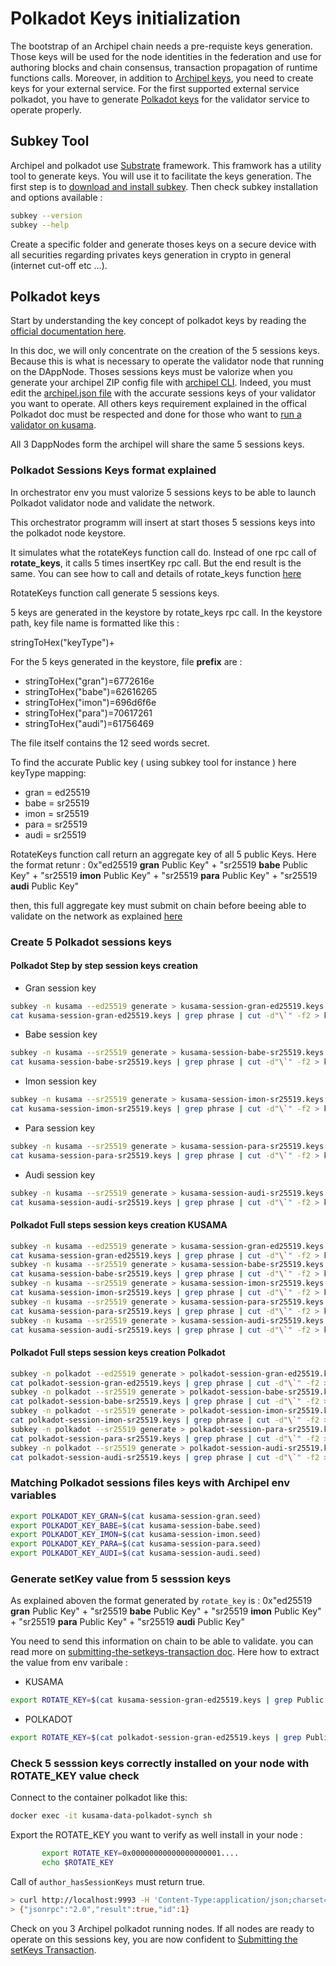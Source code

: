 # Polkadot Keys initialization

The bootstrap of an Archipel chain needs a pre-requiste keys generation.
Those keys will be used for the node identities in the federation and use for authoring blocks and chain consensus, transaction propagation of runtime functions calls. Moreover, in addition to [Archipel keys](https://github.com/luguslabs/archipel/blob/master/doc/archipel-keys-initialization.md#archipel-keys), you need to create keys for your external service. For the first supported external service polkadot, you have to generate [Polkadot keys](#polkadot-keys) for the validator service to operate properly.

## Subkey Tool

Archipel and polkadot use [Substrate](https://substrate.dev/) framework. This framwork has a utility tool to generate keys. You will use it to facilitate the keys generation. The first step is to [download and install subkey](https://substrate.dev/docs/en/ecosystem/subkey#installation). Then check subkey installation and options available :

```bash
subkey --version
subkey --help
```

Create a specific folder and generate thoses keys on a secure device with all securities regarding privates keys generation in crypto in general (internet cut-off etc ...).

## Polkadot keys

Start by understanding the key concept of polkadot keys by reading the [official documentation here](https://wiki.polkadot.network/docs/en/learn-keys).

In this doc, we will only concentrate on the creation of the 5 sessions keys. Because this is what is necessary to operate the validator node that running on the DAppNode. Thoses sessions keys must be valorize when you generate your archipel ZIP config file with [archipel CLI](https://github.com/luguslabs/archipel/tree/master/cli). Indeed, you must edit the [archipel.json file](https://github.com/luguslabs/archipel/tree/master/cli#archipeljson) with the accurate sessions keys of your validator you want to operate. All others keys requirement explained in the offical Polkadot doc must be respected and done for those who want to [run a validator on kusama](https://wiki.polkadot.network/docs/en/maintain-guides-how-to-validate-kusama).

All 3 DappNodes form the archipel will share the same 5 sessions keys.

### Polkadot Sessions Keys format explained

In orchestrator env you must valorize 5 sessions keys to be able to launch Polkadot validator node and validate the network.

This orchestrator programm will insert at start thoses 5 sessions keys into the polkadot node keystore.

It simulates what the rotateKeys function call do. Instead of one rpc call of **rotate_keys**, it calls 5 times insertKey rpc call. But the end result is the same.
You can see how to call and details of rotate_keys function [here](https://wiki.polkadot.network/docs/en/maintain-guides-how-to-validate-kusama#generating-the-session-keys)

RotateKeys function call generate 5 sessions keys.

5 keys are generated in the keystore by rotate_keys rpc call.
In the keystore path, key file name is formatted like this :

stringToHex("keyType")+<Public key>

For the 5 keys generated in the keystore, file **prefix** are :

- stringToHex("gran")=6772616e
- stringToHex("babe")=62616265
- stringToHex("imon")=696d6f6e
- stringToHex("para")=70617261
- stringToHex("audi")=61756469

The file itself contains the 12 seed words secret.

To find the accurate Public key ( using subkey tool for instance ) here keyType mapping:

- gran = ed25519
- babe = sr25519
- imon = sr25519
- para = sr25519
- audi = sr25519

RotateKeys function call return an aggregate key of all 5 public Keys. Here the format retunr :
0x"ed25519 **gran** Public Key" +
"sr25519 **babe** Public Key" +
"sr25519 **imon** Public Key" +
"sr25519 **para** Public Key" +
"sr25519 **audi** Public Key"

then, this full aggregate key must submit on chain before beeing able to validate on the network as explained [here](https://wiki.polkadot.network/docs/en/maintain-guides-how-to-validate-kusama#submitting-the-setkeys-transaction)

### Create 5 Polkadot sessions keys

#### Polkadot Step by step session keys creation

- Gran session key

```bash
subkey -n kusama --ed25519 generate > kusama-session-gran-ed25519.keys
cat kusama-session-gran-ed25519.keys | grep phrase | cut -d"\`" -f2 > kusama-session-gran.seed
```

- Babe session key

```bash
subkey -n kusama --sr25519 generate > kusama-session-babe-sr25519.keys
cat kusama-session-babe-sr25519.keys | grep phrase | cut -d"\`" -f2 > kusama-session-babe.seed
```

- Imon session key

```bash
subkey -n kusama --sr25519 generate > kusama-session-imon-sr25519.keys
cat kusama-session-imon-sr25519.keys | grep phrase | cut -d"\`" -f2 > kusama-session-imon.seed
```

- Para session key

```bash
subkey -n kusama --sr25519 generate > kusama-session-para-sr25519.keys
cat kusama-session-para-sr25519.keys | grep phrase | cut -d"\`" -f2 > kusama-session-para.seed
```

- Audi session key

```bash
subkey -n kusama --sr25519 generate > kusama-session-audi-sr25519.keys
cat kusama-session-audi-sr25519.keys | grep phrase | cut -d"\`" -f2 > kusama-session-audi.seed
```

#### Polkadot Full steps session keys creation KUSAMA

```bash
subkey -n kusama --ed25519 generate > kusama-session-gran-ed25519.keys
cat kusama-session-gran-ed25519.keys | grep phrase | cut -d"\`" -f2 > kusama-session-gran.seed
subkey -n kusama --sr25519 generate > kusama-session-babe-sr25519.keys
cat kusama-session-babe-sr25519.keys | grep phrase | cut -d"\`" -f2 > kusama-session-babe.seed
subkey -n kusama --sr25519 generate > kusama-session-imon-sr25519.keys
cat kusama-session-imon-sr25519.keys | grep phrase | cut -d"\`" -f2 > kusama-session-imon.seed
subkey -n kusama --sr25519 generate > kusama-session-para-sr25519.keys
cat kusama-session-para-sr25519.keys | grep phrase | cut -d"\`" -f2 > kusama-session-para.seed
subkey -n kusama --sr25519 generate > kusama-session-audi-sr25519.keys
cat kusama-session-audi-sr25519.keys | grep phrase | cut -d"\`" -f2 > kusama-session-audi.seed
```

#### Polkadot Full steps session keys creation Polkadot

```bash
subkey -n polkadot --ed25519 generate > polkadot-session-gran-ed25519.keys
cat polkadot-session-gran-ed25519.keys | grep phrase | cut -d"\`" -f2 > polkadot-session-gran.seed
subkey -n polkadot --sr25519 generate > polkadot-session-babe-sr25519.keys
cat polkadot-session-babe-sr25519.keys | grep phrase | cut -d"\`" -f2 > polkadot-session-babe.seed
subkey -n polkadot --sr25519 generate > polkadot-session-imon-sr25519.keys
cat polkadot-session-imon-sr25519.keys | grep phrase | cut -d"\`" -f2 > polkadot-session-imon.seed
subkey -n polkadot --sr25519 generate > polkadot-session-para-sr25519.keys
cat polkadot-session-para-sr25519.keys | grep phrase | cut -d"\`" -f2 > polkadot-session-para.seed
subkey -n polkadot --sr25519 generate > polkadot-session-audi-sr25519.keys
cat polkadot-session-audi-sr25519.keys | grep phrase | cut -d"\`" -f2 > polkadot-session-audi.seed
```

### Matching Polkadot sessions files keys with Archipel env variables

```bash
export POLKADOT_KEY_GRAN=$(cat kusama-session-gran.seed)
export POLKADOT_KEY_BABE=$(cat kusama-session-babe.seed)
export POLKADOT_KEY_IMON=$(cat kusama-session-imon.seed)
export POLKADOT_KEY_PARA=$(cat kusama-session-para.seed)
export POLKADOT_KEY_AUDI=$(cat kusama-session-audi.seed)
```

### Generate setKey value from 5 sesssion keys

As explained aboven the format generated by `rotate_key` is :
0x"ed25519 **gran** Public Key" +
"sr25519 **babe** Public Key" +
"sr25519 **imon** Public Key" +
"sr25519 **para** Public Key" +
"sr25519 **audi** Public Key"

You need to send this information on chain to be able to validate. you can read more on [submitting-the-setkeys-transaction doc](https://wiki.polkadot.network/docs/en/maintain-guides-how-to-validate-kusama#submitting-the-setkeys-transaction).
Here how to extract the value from env varibale :

- KUSAMA

```bash
export ROTATE_KEY=$(cat kusama-session-gran-ed25519.keys | grep Public | cut -d":" -f2)$(cat kusama-session-babe-sr25519.keys | grep Public | cut -d":" -f2 | cut -c 4-)$(cat kusama-session-imon-sr25519.keys | grep Public | cut -d":" -f2 | cut -c 4-)$(cat kusama-session-para-sr25519.keys | grep Public | cut -d":" -f2 | cut -c 4-)$(cat kusama-session-audi-sr25519.keys | grep Public | cut -d":" -f2 | cut -c 4-)
```

- POLKADOT

```bash
export ROTATE_KEY=$(cat polkadot-session-gran-ed25519.keys | grep Public | cut -d":" -f2)$(cat polkadot-session-babe-sr25519.keys | grep Public | cut -d":" -f2 | cut -c 4-)$(cat polkadot-session-imon-sr25519.keys | grep Public | cut -d":" -f2 | cut -c 4-)$(cat polkadot-session-para-sr25519.keys | grep Public | cut -d":" -f2 | cut -c 4-)$(cat polkadot-session-audi-sr25519.keys | grep Public | cut -d":" -f2 | cut -c 4-)
```

### Check 5 sesssion keys correctly installed on your node with ROTATE_KEY value check

Connect to the container polkadot like this:

```bash
docker exec -it kusama-data-polkadot-synch sh
```

Export the ROTATE_KEY you want to verify as well install in your node :

```bash
       export ROTATE_KEY=0x00000000000000000001....
       echo $ROTATE_KEY
```

Call of `author_hasSessionKeys` must return true.

```bash
> curl http://localhost:9993 -H 'Content-Type:application/json;charset=utf-8' -d "{\"jsonrpc\":\"2.0\",\"id\":1, \"method\":\"author_hasSessionKeys\", \"params\": [\"$ROTATE_KEY\"]}"
> {"jsonrpc":"2.0","result":true,"id":1}
```

Check on you 3 Archipel polkadot running nodes. If all nodes are ready to operate on this sessions key, you are now confident to [Submitting the setKeys Transaction](https://wiki.polkadot.network/docs/en/maintain-guides-how-to-validate-kusama#submitting-the-setkeys-transaction).
